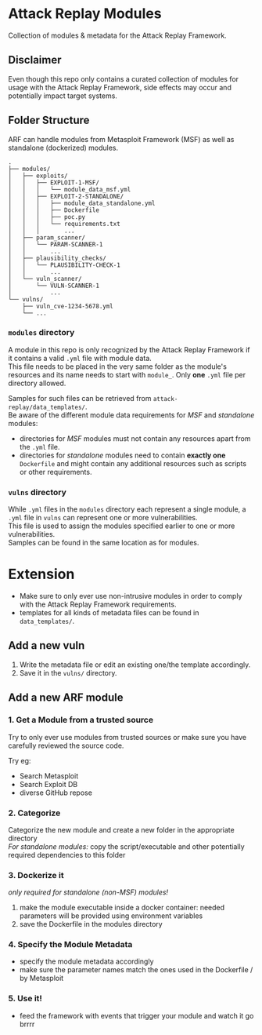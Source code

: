 # Attack Replay Modules

Collection of modules & metadata for the Attack Replay Framework.

## Disclaimer
Even though this repo only contains a curated collection of modules for usage with the Attack Replay Framework, side effects may occur and potentially impact target systems.

## Folder Structure 
ARF can handle modules from Metasploit Framework (MSF) as well as standalone (dockerized) modules.

```
.
├── modules/
│   ├── exploits/
│   │   ├── EXPLOIT-1-MSF/
│   │   │   └── module_data_msf.yml
│   │   ├── EXPLOIT-2-STANDALONE/
│   │   │   ├── module_data_standalone.yml
│   │   │   ├── Dockerfile
│   │   │   ├── poc.py
│   │   │   └── requirements.txt
│   │   │       ...
│   ├── param_scanner/
│   │   └── PARAM-SCANNER-1
│   │       ...
│   ├── plausibility_checks/
│   │   └── PLAUSIBILITY-CHECK-1
│   │       ...
│   └── vuln_scanner/
│       └── VULN-SCANNER-1
│           ...
└── vulns/
    ├── vuln_cve-1234-5678.yml
    └── ...
```

### `modules` directory
A module in this repo is only recognized by the Attack Replay Framework if it contains a valid `.yml` file with module data.  
This file needs to be placed in the very same folder as the module's resources and its name needs to start with `module_`.
Only **one** `.yml` file per directory allowed.  

Samples for such files can be retrieved from `attack-replay/data_templates/`.   
Be aware of the different module data requirements for _MSF_ and _standalone_ modules:
 - directories for _MSF_ modules must not contain any resources apart from the `.yml` file.
 - directories for _standalone_ modules need to contain **exactly one** `Dockerfile` and might contain any additional resources such as scripts or other requirements.

### `vulns` directory
While `.yml` files in the `modules` directory each represent a single module, a `.yml` file in `vulns` can represent one or more vulnerabilities.  
This file is used to assign the modules specified earlier to one or more vulnerabilities.  
Samples can be found in the same location as for modules.

# Extension
- Make sure to only ever use non-intrusive modules in order to comply with the Attack Replay Framework requirements.
- templates for all kinds of metadata files can be found in `data_templates/`.

## Add a new vuln
1. Write the metadata file or edit an existing one/the template accordingly.
1. Save it in the `vulns/` directory.

## Add a new ARF module

### 1. Get a Module from a trusted source
Try to only ever use modules from trusted sources or make sure you have carefully reviewed the source code.

Try eg:  
 - Search Metasploit
 - Search Exploit DB
 - diverse GitHub repose

### 2. Categorize
Categorize the new module and create a new folder in the appropriate directory  
*For standalone modules:* copy the script/executable and other potentially required dependencies to this folder

### 3. Dockerize it
*only required for standalone (non-MSF) modules!*

1. make the module executable inside a docker container: needed parameters will be provided using environment variables
2. save the Dockerfile in the modules directory

### 4. Specify the Module Metadata
- specify the module metadata accordingly
- make sure the parameter names match the ones used in the Dockerfile / by Metasploit

### 5. Use it!
- feed the framework with events that trigger your module and watch it go brrrr